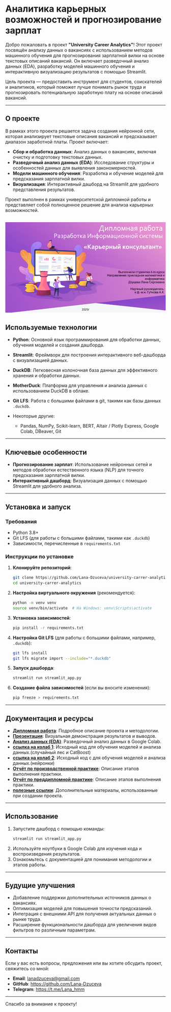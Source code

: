 # Аналитика карьерных возможностей и прогнозирование зарплат

Добро пожаловать в проект **"University Career Analytics"**! Этот проект посвящён анализу данных о вакансиях с использованием методов машинного обучения для прогнозирования зарплатной вилки на основе текстовых описаний вакансий. Он включает разведочный анализ данных (EDA), разработку моделей машинного обучения и интерактивную визуализацию результатов с помощью Streamlit.

Цель проекта — предоставить инструмент для студентов, соискателей и аналитиков, который поможет лучше понимать рынок труда и прогнозировать потенциальную заработную плату на основе описаний вакансий.

---

## О проекте

В рамках этого проекта решается задача создания нейронной сети, которая анализирует текстовые описания вакансий и предсказывает диапазон заработной платы. Проект включает:

- **Сбор и обработка данных**: Анализ данных о вакансиях, включая очистку и подготовку текстовых данных.
- **Разведочный анализ данных (EDA)**: Исследование структуры и особенностей данных для выявления закономерностей.
- **Модели машинного обучения**: Разработка и обучение моделей для предсказания зарплатной вилки.
- **Визуализация**: Интерактивный дашборд на Streamlit для удобного представления результатов.

Проект выполнен в рамках университетской дипломной работы и представляет собой полноценное решение для анализа карьерных возможностей.

![титульный слайд.png](титульный%20слайд.png)
---

## Используемые технологии

- **Python**: Основной язык программирования для обработки данных, обучения моделей и создания дашборда.
- **Streamlit**: Фреймворк для построения интерактивного веб-дашборда с визуализацией данных.
- **DuckDB**: Легковесная колоночная база данных для эффективного хранения и обработки данных.
- **MotherDuck**: Платформа для управления и анализа данных с использованием DuckDB в облаке.  
- **Git LFS**: Работа с большими файлами в git, такими как базы данных `.duckdb`.

- Некоторые другие:
  - Pandas, NumPy, Scikit-learn, BERT, Altair / Plotly Express, Google Colab, DBeaver, Git

---

## Ключевые особенности

- **Прогнозирование зарплат**: Использование нейронных сетей и методов обработки естественного языка (NLP) для точного предсказания зарплатной вилки.
- **Интерактивный дашборд**: Визуализация данных с помощью Streamlit для удобного анализа.

[//]: # (- **Гибкость**: Поддержка локального запуска и воспроизводимости проекта через requirements.txt.)

[//]: # (- **Документация**: Подробные отчёты и презентация, демонстрирующие процесс и результаты работы.)

---

## Установка и запуск

### Требования

- Python 3.8+
- Git LFS (для работы с большими файлами, такими как `.duckdb`)
- Зависимости, перечисленные в `requirements.txt`

### Инструкции по установке

1. **Клонируйте репозиторий**:
   ```bash
   git clone https://github.com/Lana-Dzuceva/university-carrer-analytics.git
   cd university-carrer-analytics
   ```

2. **Настройка виртуального окружения** (рекомендуется):
   ```bash
   python -m venv venv
   source venv/bin/activate  # На Windows: venv\Scripts\activate
   ```

3. **Установка зависимостей**:
   ```bash
   pip install -r requirements.txt
   ```

4. **Настройка Git LFS** (для работы с большими файлами, например, `.duckdb`):
   ```bash
   git lfs install
   git lfs migrate import --include="*.duckdb"
   ```

5. **Запуск дашборда**:
   ```bash
   streamlit run streamlit_app.py
   ```

6. **Создание файла зависимостей** (если вы вносите изменения):
   ```bash
   pip freeze > requirements.txt
   ```

---

## Документация и ресурсы

- **[Дипломная работа](https://docs.google.com/document/d/1JUV-51H1DrZ6TD4kxBC_keaYbhXPaIOPpTovFzjyvME/edit?usp=sharing)**: Подробное описание проекта и методологии.
- **[Презентация](https://docs.google.com/presentation/d/15hAT0kxzTLVmUWQyxRpqHNFzmYipeMEIyQOxUcBUE1I/edit?usp=sharing)**: Визуальная демонстрация результатов и выводов.
- **[Анализ данных (EDA)](https://colab.research.google.com/drive/1cToVuafjyMqCw9ZvpElJ8CwY9Pnyf1cU?authuser=1#scrollTo=z8Ks7dwxhG1f)**: Разведочный анализ данных в Google Colab.
- **[ссылка на колаб 1](https://colab.research.google.com/drive/1U28eC46rhrfeXp8LdPB7ikzGLEe3H94Z#scrollTo=HQUjZeVfwvWp)**: Исходный код для обучения моделей и анализа данных.(случайный лес и CatBoost)
- **[ссылка на колаб 2](https://colab.research.google.com/drive/1Ca_Zsomq3cLuEZnA_MYfvcZbJF_ZKZJR?usp=sharing)**: Исходный код с для обучения моделей и анализа данных.(нейронки)
- **[Отчёт по производственной практике](https://docs.google.com/document/d/12WNlBlDwwKI5fRwiFaEw5XwpNe5uShgN/edit?usp=drive_link&ouid=106951595867477742129&rtpof=true&sd=true)**: Описание этапов выполнения практики.
- **[Отчёт по преддипломной практике](https://docs.google.com/document/d/1p2klXRqtZOQX2mYbih7GbSIBNjbkRUBs/edit)**: Описание этапов выполнения практики.
- **[полезные ссылки](useful_links.md)**: Дополнительные материалы, использованные при создании проекта.

---

## Использование

1. Запустите дашборд с помощью команды:
   ```bash
   streamlit run streamlit_app.py
   ```
2. Используйте ноутбуки в Google Colab для изучения кода и воспроизведения результатов.
3. Ознакомьтесь с документацией для понимания методологии и этапов работы.

---

## Будущие улучшения

- Добавление поддержки дополнительных источников данных о вакансиях.
- Оптимизация моделей для повышения точности предсказаний.
- Интеграция с внешними API для получения актуальных данных о рынке труда.
- Расширение функциональности дашборда для увеличения видов фильтров по различным параметрам.

---

## Контакты

Если у вас есть вопросы, предложения или вы хотите обсудить проект, свяжитесь со мной:

- **Email**: lanadzuceva@gmail.com
- **GitHub**: https://github.com/Lana-Dzuceva
- **Telegram**: https://t.me/Lana_hmm

[//]: # (- **LinkedIn**: )

---

Спасибо за внимание к проекту!